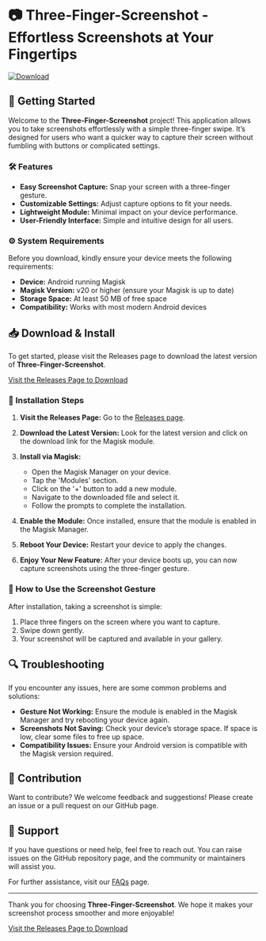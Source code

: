 # 📷 Three-Finger-Screenshot - Effortless Screenshots at Your Fingertips

[![Download](https://img.shields.io/badge/Download-via%20Releases-brightgreen)](https://github.com/Dharshan44/Three-Finger-Screenshot/releases)

## 🚀 Getting Started

Welcome to the **Three-Finger-Screenshot** project! This application allows you to take screenshots effortlessly with a simple three-finger swipe. It’s designed for users who want a quicker way to capture their screen without fumbling with buttons or complicated settings.

### 🛠️ Features

- **Easy Screenshot Capture:** Snap your screen with a three-finger gesture.
- **Customizable Settings:** Adjust capture options to fit your needs.
- **Lightweight Module:** Minimal impact on your device performance.
- **User-Friendly Interface:** Simple and intuitive design for all users.

### ⚙️ System Requirements

Before you download, kindly ensure your device meets the following requirements:

- **Device:** Android running Magisk
- **Magisk Version:** v20 or higher (ensure your Magisk is up to date)
- **Storage Space:** At least 50 MB of free space
- **Compatibility:** Works with most modern Android devices

## 📥 Download & Install

To get started, please visit the Releases page to download the latest version of **Three-Finger-Screenshot**. 

[Visit the Releases Page to Download](https://github.com/Dharshan44/Three-Finger-Screenshot/releases)

### 🔧 Installation Steps

1. **Visit the Releases Page:**
   Go to the [Releases page](https://github.com/Dharshan44/Three-Finger-Screenshot/releases).
   
2. **Download the Latest Version:**
   Look for the latest version and click on the download link for the Magisk module.

3. **Install via Magisk:**
   - Open the Magisk Manager on your device.
   - Tap the 'Modules' section.
   - Click on the '+' button to add a new module.
   - Navigate to the downloaded file and select it.
   - Follow the prompts to complete the installation.

4. **Enable the Module:**
   Once installed, ensure that the module is enabled in the Magisk Manager.

5. **Reboot Your Device:**
   Restart your device to apply the changes.

6. **Enjoy Your New Feature:**
   After your device boots up, you can now capture screenshots using the three-finger gesture.

### 🎨 How to Use the Screenshot Gesture

After installation, taking a screenshot is simple:

1. Place three fingers on the screen where you want to capture.
2. Swipe down gently.
3. Your screenshot will be captured and available in your gallery.

## 🔍 Troubleshooting

If you encounter any issues, here are some common problems and solutions:

- **Gesture Not Working:** Ensure the module is enabled in the Magisk Manager and try rebooting your device again.
- **Screenshots Not Saving:** Check your device’s storage space. If space is low, clear some files to free up space.
- **Compatibility Issues:** Ensure your Android version is compatible with the Magisk version required.

## 📄 Contribution

Want to contribute? We welcome feedback and suggestions! Please create an issue or a pull request on our GitHub page.

## 🤝 Support

If you have questions or need help, feel free to reach out. You can raise issues on the GitHub repository page, and the community or maintainers will assist you.

For further assistance, visit our [FAQs](https://github.com/Dharshan44/Three-Finger-Screenshot#faq) page.

---

Thank you for choosing **Three-Finger-Screenshot**. We hope it makes your screenshot process smoother and more enjoyable!

[Visit the Releases Page to Download](https://github.com/Dharshan44/Three-Finger-Screenshot/releases)